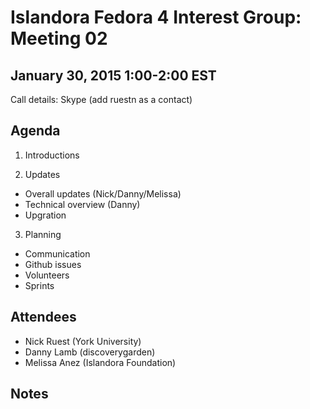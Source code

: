 # Islandora Fedora 4 Interest Group: Meeting 02

## January 30, 2015 1:00-2:00 EST

Call details: Skype (add ruestn as a contact)

## Agenda

1. Introductions

2. Updates
  * Overall updates (Nick/Danny/Melissa)
  * Technical overview (Danny)
  * Upgration
  
3. Planning
  * Communication
  * Github issues
  * Volunteers
  * Sprints

## Attendees

* Nick Ruest (York University)
* Danny Lamb (discoverygarden)
* Melissa Anez (Islandora Foundation)

## Notes
